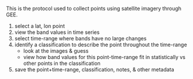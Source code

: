 This is the protocol used to collect points using satellite imagery through GEE.

1. select a lat, lon point
2. view the band values in time series
3. select time-range where bands have no large changes
4. identify a classification to describe the point throughout the time-range
    * look at the images & guess
    * view how band values for this point-time-range fit in statistically vs other points in the classification
5. save the point+time-range, classification, notes, & other metadata
